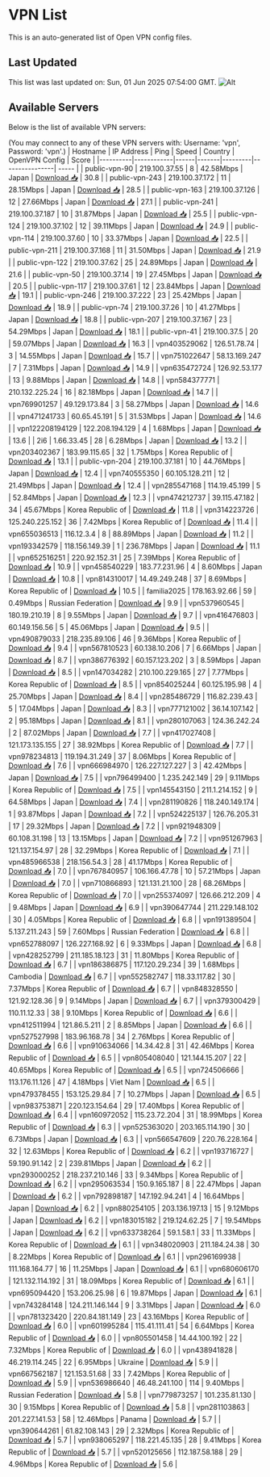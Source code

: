 # VPN List

This is an auto-generated list of Open VPN config files.

## Last Updated

This list was last updated on: Sun, 01 Jun 2025 07:54:00 GMT.
![Alt](https://repobeats.axiom.co/api/embed/186b98318ef1479477931607c1ad7d823f12451f.svg "Repobeats analytics image")

## Available Servers

Below is the list of available VPN servers:

(You may connect to any of these VPN servers with: Username: 'vpn', Password: 'vpn'.)
| Hostname | IP Address | Ping | Speed | Country | OpenVPN Config | Score |
|----------|------------|------|-------|---------|----------------| ----- |
| public-vpn-90 | 219.100.37.55 | 8 | 42.58Mbps | Japan | [Download 📥](./configs/server_0_JP.ovpn) | 30.8 |
| public-vpn-243 | 219.100.37.172 | 11 | 28.15Mbps | Japan | [Download 📥](./configs/server_1_JP.ovpn) | 28.5 |
| public-vpn-163 | 219.100.37.126 | 12 | 27.66Mbps | Japan | [Download 📥](./configs/server_2_JP.ovpn) | 27.1 |
| public-vpn-241 | 219.100.37.187 | 10 | 31.87Mbps | Japan | [Download 📥](./configs/server_3_JP.ovpn) | 25.5 |
| public-vpn-124 | 219.100.37.102 | 12 | 39.11Mbps | Japan | [Download 📥](./configs/server_4_JP.ovpn) | 24.9 |
| public-vpn-114 | 219.100.37.60 | 10 | 33.37Mbps | Japan | [Download 📥](./configs/server_5_JP.ovpn) | 22.5 |
| public-vpn-211 | 219.100.37.168 | 11 | 31.50Mbps | Japan | [Download 📥](./configs/server_6_JP.ovpn) | 21.9 |
| public-vpn-122 | 219.100.37.62 | 25 | 24.89Mbps | Japan | [Download 📥](./configs/server_7_JP.ovpn) | 21.6 |
| public-vpn-50 | 219.100.37.14 | 19 | 27.45Mbps | Japan | [Download 📥](./configs/server_8_JP.ovpn) | 20.5 |
| public-vpn-117 | 219.100.37.61 | 12 | 23.84Mbps | Japan | [Download 📥](./configs/server_9_JP.ovpn) | 19.1 |
| public-vpn-246 | 219.100.37.222 | 23 | 25.42Mbps | Japan | [Download 📥](./configs/server_10_JP.ovpn) | 18.9 |
| public-vpn-74 | 219.100.37.26 | 10 | 41.27Mbps | Japan | [Download 📥](./configs/server_11_JP.ovpn) | 18.8 |
| public-vpn-207 | 219.100.37.167 | 23 | 54.29Mbps | Japan | [Download 📥](./configs/server_12_JP.ovpn) | 18.1 |
| public-vpn-41 | 219.100.37.5 | 20 | 59.07Mbps | Japan | [Download 📥](./configs/server_13_JP.ovpn) | 16.3 |
| vpn403529062 | 126.51.78.74 | 3 | 14.55Mbps | Japan | [Download 📥](./configs/server_14_JP.ovpn) | 15.7 |
| vpn751022647 | 58.13.169.247 | 7 | 7.31Mbps | Japan | [Download 📥](./configs/server_15_JP.ovpn) | 14.9 |
| vpn635472724 | 126.92.53.177 | 13 | 9.88Mbps | Japan | [Download 📥](./configs/server_16_JP.ovpn) | 14.8 |
| vpn584377771 | 210.132.225.24 | 16 | 82.18Mbps | Japan | [Download 📥](./configs/server_17_JP.ovpn) | 14.7 |
| vpn769901257 | 49.129.173.84 | 3 | 58.27Mbps | Japan | [Download 📥](./configs/server_18_JP.ovpn) | 14.6 |
| vpn471241733 | 60.65.45.191 | 5 | 31.53Mbps | Japan | [Download 📥](./configs/server_19_JP.ovpn) | 14.6 |
| vpn122208194129 | 122.208.194.129 | 4 | 1.68Mbps | Japan | [Download 📥](./configs/server_20_JP.ovpn) | 13.6 |
| 2i6 | 1.66.33.45 | 28 | 6.28Mbps | Japan | [Download 📥](./configs/server_21_JP.ovpn) | 13.2 |
| vpn203402367 | 183.99.115.65 | 32 | 1.75Mbps | Korea Republic of | [Download 📥](./configs/server_22_KR.ovpn) | 13.1 |
| public-vpn-204 | 219.100.37.181 | 10 | 44.76Mbps | Japan | [Download 📥](./configs/server_23_JP.ovpn) | 12.4 |
| vpn740555350 | 60.105.128.211 | 12 | 21.49Mbps | Japan | [Download 📥](./configs/server_24_JP.ovpn) | 12.4 |
| vpn285547168 | 114.19.45.199 | 5 | 52.84Mbps | Japan | [Download 📥](./configs/server_25_JP.ovpn) | 12.3 |
| vpn474212737 | 39.115.47.182 | 34 | 45.67Mbps | Korea Republic of | [Download 📥](./configs/server_26_KR.ovpn) | 11.8 |
| vpn314223726 | 125.240.225.152 | 36 | 7.42Mbps | Korea Republic of | [Download 📥](./configs/server_27_KR.ovpn) | 11.4 |
| vpn655036513 | 116.12.3.4 | 8 | 88.89Mbps | Japan | [Download 📥](./configs/server_28_JP.ovpn) | 11.2 |
| vpn193342579 | 118.156.149.39 | 1 | 236.78Mbps | Japan | [Download 📥](./configs/server_29_JP.ovpn) | 11.1 |
| vpn652516251 | 220.92.152.31 | 25 | 7.39Mbps | Korea Republic of | [Download 📥](./configs/server_30_KR.ovpn) | 10.9 |
| vpn458540229 | 183.77.231.96 | 4 | 8.60Mbps | Japan | [Download 📥](./configs/server_31_JP.ovpn) | 10.8 |
| vpn814310017 | 14.49.249.248 | 37 | 8.69Mbps | Korea Republic of | [Download 📥](./configs/server_32_KR.ovpn) | 10.5 |
| familia2025 | 178.163.92.66 | 59 | 0.49Mbps | Russian Federation | [Download 📥](./configs/server_33_RU.ovpn) | 9.9 |
| vpn537960545 | 180.19.210.19 | 8 | 9.55Mbps | Japan | [Download 📥](./configs/server_34_JP.ovpn) | 9.7 |
| vpn416476803 | 60.149.156.56 | 5 | 45.06Mbps | Japan | [Download 📥](./configs/server_35_JP.ovpn) | 9.5 |
| vpn490879033 | 218.235.89.106 | 46 | 9.36Mbps | Korea Republic of | [Download 📥](./configs/server_36_KR.ovpn) | 9.4 |
| vpn567810523 | 60.138.10.206 | 7 | 6.66Mbps | Japan | [Download 📥](./configs/server_37_JP.ovpn) | 8.7 |
| vpn386776392 | 60.157.123.202 | 3 | 8.59Mbps | Japan | [Download 📥](./configs/server_38_JP.ovpn) | 8.5 |
| vpn147034282 | 210.100.229.165 | 27 | 7.77Mbps | Korea Republic of | [Download 📥](./configs/server_39_KR.ovpn) | 8.5 |
| vpn854025244 | 60.125.195.98 | 4 | 25.70Mbps | Japan | [Download 📥](./configs/server_40_JP.ovpn) | 8.4 |
| vpn285486729 | 116.82.239.43 | 5 | 17.04Mbps | Japan | [Download 📥](./configs/server_41_JP.ovpn) | 8.3 |
| vpn777121002 | 36.14.107.142 | 2 | 95.18Mbps | Japan | [Download 📥](./configs/server_42_JP.ovpn) | 8.1 |
| vpn280107063 | 124.36.242.24 | 2 | 87.02Mbps | Japan | [Download 📥](./configs/server_43_JP.ovpn) | 7.7 |
| vpn417027408 | 121.173.135.155 | 27 | 38.92Mbps | Korea Republic of | [Download 📥](./configs/server_44_KR.ovpn) | 7.7 |
| vpn978234813 | 119.194.31.249 | 37 | 8.06Mbps | Korea Republic of | [Download 📥](./configs/server_45_KR.ovpn) | 7.6 |
| vpn666984970 | 126.227.127.227 | 3 | 42.42Mbps | Japan | [Download 📥](./configs/server_46_JP.ovpn) | 7.5 |
| vpn796499400 | 1.235.242.149 | 29 | 9.11Mbps | Korea Republic of | [Download 📥](./configs/server_47_KR.ovpn) | 7.5 |
| vpn145543150 | 211.1.214.152 | 9 | 64.58Mbps | Japan | [Download 📥](./configs/server_48_JP.ovpn) | 7.4 |
| vpn281190826 | 118.240.149.174 | 1 | 93.87Mbps | Japan | [Download 📥](./configs/server_49_JP.ovpn) | 7.2 |
| vpn524225137 | 126.76.205.31 | 17 | 29.32Mbps | Japan | [Download 📥](./configs/server_50_JP.ovpn) | 7.2 |
| vpn921948309 | 60.108.31.198 | 13 | 13.15Mbps | Japan | [Download 📥](./configs/server_51_JP.ovpn) | 7.2 |
| vpn951267963 | 121.137.154.97 | 28 | 32.29Mbps | Korea Republic of | [Download 📥](./configs/server_52_KR.ovpn) | 7.1 |
| vpn485966538 | 218.156.54.3 | 28 | 41.17Mbps | Korea Republic of | [Download 📥](./configs/server_53_KR.ovpn) | 7.0 |
| vpn767840957 | 106.166.47.78 | 10 | 57.21Mbps | Japan | [Download 📥](./configs/server_54_JP.ovpn) | 7.0 |
| vpn710866893 | 121.131.21.100 | 28 | 68.26Mbps | Korea Republic of | [Download 📥](./configs/server_55_KR.ovpn) | 7.0 |
| vpn255374097 | 126.66.212.209 | 4 | 9.48Mbps | Japan | [Download 📥](./configs/server_56_JP.ovpn) | 6.9 |
| vpn390647744 | 211.229.148.102 | 30 | 4.05Mbps | Korea Republic of | [Download 📥](./configs/server_57_KR.ovpn) | 6.8 |
| vpn191389504 | 5.137.211.243 | 59 | 7.60Mbps | Russian Federation | [Download 📥](./configs/server_58_RU.ovpn) | 6.8 |
| vpn652788097 | 126.227.168.92 | 6 | 9.33Mbps | Japan | [Download 📥](./configs/server_59_JP.ovpn) | 6.8 |
| vpn428252799 | 211.185.18.123 | 31 | 11.80Mbps | Korea Republic of | [Download 📥](./configs/server_60_KR.ovpn) | 6.7 |
| vpn186386875 | 117.120.29.234 | 39 | 1.68Mbps | Cambodia | [Download 📥](./configs/server_61_KH.ovpn) | 6.7 |
| vpn552582747 | 118.33.117.82 | 30 | 7.37Mbps | Korea Republic of | [Download 📥](./configs/server_62_KR.ovpn) | 6.7 |
| vpn848328550 | 121.92.128.36 | 9 | 9.14Mbps | Japan | [Download 📥](./configs/server_63_JP.ovpn) | 6.7 |
| vpn379300429 | 110.11.12.33 | 38 | 9.10Mbps | Korea Republic of | [Download 📥](./configs/server_64_KR.ovpn) | 6.6 |
| vpn412511994 | 121.86.5.211 | 2 | 8.85Mbps | Japan | [Download 📥](./configs/server_65_JP.ovpn) | 6.6 |
| vpn527527998 | 183.96.168.78 | 34 | 2.76Mbps | Korea Republic of | [Download 📥](./configs/server_66_KR.ovpn) | 6.6 |
| vpn910634066 | 14.34.42.8 | 31 | 42.46Mbps | Korea Republic of | [Download 📥](./configs/server_67_KR.ovpn) | 6.5 |
| vpn805408040 | 121.144.15.207 | 22 | 40.65Mbps | Korea Republic of | [Download 📥](./configs/server_68_KR.ovpn) | 6.5 |
| vpn724506666 | 113.176.11.126 | 47 | 4.18Mbps | Viet Nam | [Download 📥](./configs/server_69_VN.ovpn) | 6.5 |
| vpn479378455 | 153.125.29.84 | 7 | 10.27Mbps | Japan | [Download 📥](./configs/server_70_JP.ovpn) | 6.5 |
| vpn983753871 | 220.123.154.64 | 29 | 17.40Mbps | Korea Republic of | [Download 📥](./configs/server_71_KR.ovpn) | 6.4 |
| vpn160972052 | 115.23.72.204 | 31 | 18.99Mbps | Korea Republic of | [Download 📥](./configs/server_72_KR.ovpn) | 6.3 |
| vpn525363020 | 203.165.114.190 | 30 | 6.73Mbps | Japan | [Download 📥](./configs/server_73_JP.ovpn) | 6.3 |
| vpn566547609 | 220.76.228.164 | 32 | 12.63Mbps | Korea Republic of | [Download 📥](./configs/server_74_KR.ovpn) | 6.2 |
| vpn193716727 | 59.190.91.142 | 2 | 239.81Mbps | Japan | [Download 📥](./configs/server_75_JP.ovpn) | 6.2 |
| vpn293000252 | 218.237.210.146 | 33 | 9.34Mbps | Korea Republic of | [Download 📥](./configs/server_76_KR.ovpn) | 6.2 |
| vpn295063534 | 150.9.165.187 | 8 | 22.47Mbps | Japan | [Download 📥](./configs/server_77_JP.ovpn) | 6.2 |
| vpn792898187 | 147.192.94.241 | 4 | 16.64Mbps | Japan | [Download 📥](./configs/server_78_JP.ovpn) | 6.2 |
| vpn880254105 | 203.136.197.13 | 15 | 9.12Mbps | Japan | [Download 📥](./configs/server_79_JP.ovpn) | 6.2 |
| vpn183015182 | 219.124.62.25 | 7 | 19.54Mbps | Japan | [Download 📥](./configs/server_80_JP.ovpn) | 6.2 |
| vpn633738264 | 59.1.58.1 | 33 | 11.33Mbps | Korea Republic of | [Download 📥](./configs/server_81_KR.ovpn) | 6.1 |
| vpn348020903 | 211.184.24.38 | 30 | 8.22Mbps | Korea Republic of | [Download 📥](./configs/server_82_KR.ovpn) | 6.1 |
| vpn296169938 | 111.168.164.77 | 16 | 11.25Mbps | Japan | [Download 📥](./configs/server_83_JP.ovpn) | 6.1 |
| vpn680606170 | 121.132.114.192 | 31 | 18.09Mbps | Korea Republic of | [Download 📥](./configs/server_84_KR.ovpn) | 6.1 |
| vpn695094420 | 153.206.25.98 | 6 | 19.87Mbps | Japan | [Download 📥](./configs/server_85_JP.ovpn) | 6.1 |
| vpn743284148 | 124.211.146.144 | 9 | 3.31Mbps | Japan | [Download 📥](./configs/server_86_JP.ovpn) | 6.0 |
| vpn781323420 | 220.84.181.149 | 23 | 43.16Mbps | Korea Republic of | [Download 📥](./configs/server_87_KR.ovpn) | 6.0 |
| vpn601995284 | 115.41.111.41 | 54 | 6.64Mbps | Korea Republic of | [Download 📥](./configs/server_88_KR.ovpn) | 6.0 |
| vpn805501458 | 14.44.100.192 | 22 | 7.32Mbps | Korea Republic of | [Download 📥](./configs/server_89_KR.ovpn) | 6.0 |
| vpn438941828 | 46.219.114.245 | 22 | 6.95Mbps | Ukraine | [Download 📥](./configs/server_90_UA.ovpn) | 5.9 |
| vpn667562187 | 121.153.51.68 | 33 | 7.42Mbps | Korea Republic of | [Download 📥](./configs/server_91_KR.ovpn) | 5.9 |
| vpn536986640 | 46.48.241.100 | 114 | 9.40Mbps | Russian Federation | [Download 📥](./configs/server_92_RU.ovpn) | 5.8 |
| vpn779873257 | 101.235.81.130 | 30 | 9.15Mbps | Korea Republic of | [Download 📥](./configs/server_93_KR.ovpn) | 5.8 |
| vpn281103863 | 201.227.141.53 | 58 | 12.46Mbps | Panama | [Download 📥](./configs/server_94_PA.ovpn) | 5.7 |
| vpn390644261 | 61.82.108.143 | 29 | 2.32Mbps | Korea Republic of | [Download 📥](./configs/server_95_KR.ovpn) | 5.7 |
| vpn938065297 | 118.221.45.135 | 28 | 9.41Mbps | Korea Republic of | [Download 📥](./configs/server_96_KR.ovpn) | 5.7 |
| vpn520125656 | 112.187.58.188 | 29 | 4.96Mbps | Korea Republic of | [Download 📥](./configs/server_97_KR.ovpn) | 5.6 |
